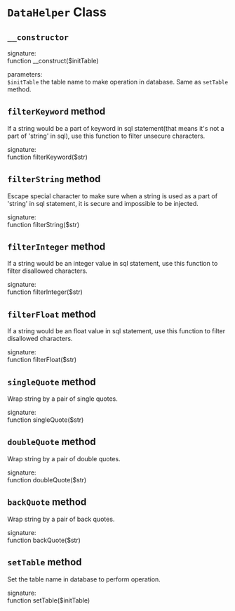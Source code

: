 # `DataHelper` Class
## `__constructor`
signature:  
function __construct($initTable)

parameters:  
`$initTable` the table name to make operation in database. Same as `setTable` method.

## `filterKeyword` method
If a string would be a part of keyword in sql statement(that means it's not a part of 'string' in sql), use this function to filter unsecure characters.

signature:  
function filterKeyword($str)

## `filterString` method
Escape special character to make sure when a string is used as a part of 'string' in sql statement, it is secure and impossible to be injected.

signature:  
function filterString($str)

## `filterInteger` method
If a string would be an integer value in sql statement, use this function to filter disallowed characters.

signature:  
function filterInteger($str)

## `filterFloat` method
If a string would be an float value in sql statement, use this function to filter disallowed characters.

signature:  
function filterFloat($str)

## `singleQuote` method
Wrap string by a pair of single quotes.

signature:  
function singleQuote($str)

## `doubleQuote` method
Wrap string by a pair of double quotes.

signature:  
function doubleQuote($str)

## `backQuote` method
Wrap string by a pair of back quotes.

signature:  
function backQuote($str)

## `setTable` method
Set the table name in database to perform operation.

signature:  
function setTable($initTable)
